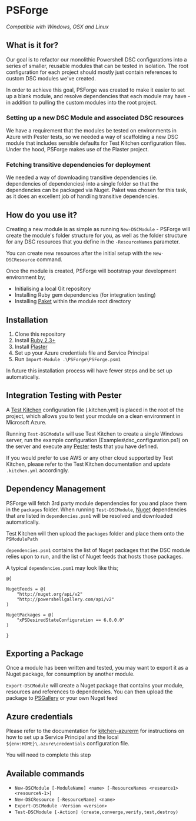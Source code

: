 # PSForge

*Compatible with Windows, OSX and Linux*

## What is it for?

Our goal is to refactor our monolithic Powershell DSC configurations into a series of smaller, reusable modules that can be tested in isolation. The root configuration for each project should mostly just contain references to custom DSC modules we've created.

In order to achieve this goal, PSForge was created to make it easier to set up a blank module, and resolve dependencies that each module may have - in addition to pulling the custom modules into the root project.

### Setting up a new DSC Module and associated DSC resources

We have a requirement that the modules be tested on environments in Azure with Pester tests, so we needed a way of scaffolding a new DSC module that includes sensible defaults for Test Kitchen configuration files. Under the hood, PSForge makes use of the Plaster project.

### Fetching transitive dependencies for deployment

We needed a way of downloading transitive dependencies (ie. dependencies of dependencies) into a single folder so that the dependencies can be packaged via Nuget. Paket was chosen for this task, as it does an excellent job of handling transitive dependencies.

## How do you use it?

Creating a new module is as simple as running `New-DSCModule` - PSForge will create the module's folder structure for you, as well as the folder structure for any DSC resources that you define in the `-ResourceNames` parameter.

You can create new resources after the initial setup with the `New-DSCResource` command.

Once the module is created, PSForge will bootstrap your development environment by;
* Initialising a local Git repository
* Installing Ruby gem dependencies (for integration testing)
* Installing [Paket](https://fsprojects.github.io/Paket/) within the module root directory

## Installation

1. Clone this repository
2. Install [Ruby 2.3+](https://cache.ruby-lang.org/pub/ruby/2.3/ruby-2.3.4.tar.gz)
3. Install [Plaster](https://github.com/PowerShell/Plasters)
4. Set up your Azure credentials file and Service Principal
3. Run `Import-Module .\PSForge\PSForge.psm1`

In future this installation process will have fewer steps and be set up automatically.

## Integration Testing with Pester

A [Test Kitchen](http://kitchen.ci) configuration file (.kitchen.yml) is placed in the root of the project,
which allows you to test your module on a clean environment in Microsoft Azure.

Running `Test-DSCModule` will use Test Kitchen to create a single Windows server, run the example configuration (Examples\dsc_configuration.ps1) on the server
and execute any [Pester](https://github.com/pester/Pester) tests that you have defined.

If you would prefer to use AWS or any other cloud supported by Test Kitchen, please refer to the Test Kitchen documentation and update `.kitchen.yml` accordingly.

## Dependency Management

PSForge will fetch 3rd party module dependencies for you and place them in the `packages` folder. When running `Test-DSCModule`, [Nuget](https://www.nuget.org/) dependencies that are listed in `dependencies.psm1` will be resolved and downloaded automatically.

Test Kitchen will then upload the `packages` folder and place them onto the `PSModulePath`

`dependencies.psm1` contains the list of Nuget packages that the DSC module relies upon to run, and the list of Nuget feeds that hosts those packages.

A typical `dependencies.psm1` may look like this;

```
@{

NugetFeeds = @(
    "http://nuget.org/api/v2"
    "http://powershellgallery.com/api/v2"
)

NugetPackages = @(
    "xPSDesiredStateConfiguration == 6.0.0.0"
)

}
```

## Exporting a Package

Once a module has been written and tested, you may want to export it as a Nuget package, for consumption by another module.

`Export-DSCModule` will create a Nuget package that contains your module, resources and references to dependencies. You can then upload the package to [PSGallery](https://www.powershellgallery.com/) or your own Nuget feed

## Azure credentials

Please refer to the documentation for [kitchen-azurerm](https://github.com/test-kitchen/kitchen-azurerm) for instructions on how to set up a Service Principal and the local `${env:HOME}\.azure\credentials` configuration file.

You will need to complete this step

## Available commands
- `New-DSCModule [-ModuleName] <name> [-ResourceNames <resource1> <resourceN-1>]`
- `New-DSCResource [-ResourceName] <name>`
- `Export-DSCModule -Version <version>`
- `Test-DSCModule [-Action] (create,converge,verify,test,destroy)`
